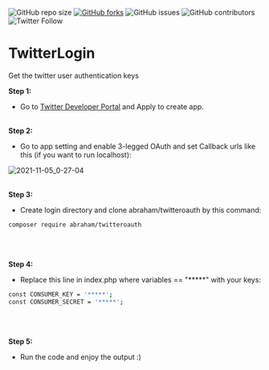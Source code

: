 ![GitHub repo size](https://img.shields.io/github/repo-size/ZarchiMohammad/TwitterLogin)
[![GitHub forks](https://img.shields.io/github/forks/ZarchiMohammad/TwitterLogin.svg)](https://github.com/ZarchiMohammad/TwitterLogin)
![GitHub issues](https://img.shields.io/github/issues/ZarchiMohammad/TwitterLogin)
![GitHub contributors](https://img.shields.io/github/contributors/ZarchiMohammad/TwitterLogin)
![Twitter Follow](https://img.shields.io/twitter/follow/ZarchiMohammad?style=social)

# TwitterLogin
Get the twitter user authentication keys

<b>Step 1:</b><br>
- Go to <a href="https://developer.twitter.com/">Twitter Developer Portal</a> and Apply to create app.<br><br>

<b>Step 2:</b><br>
- Go to app setting and enable 3-legged OAuth and set Callback urls like this (if you want to run localhost):<br>

![2021-11-05_0-27-04](https://user-images.githubusercontent.com/11005782/140419615-148a4fe4-520d-4d03-85ad-39e6e335f2b8.jpg) <br><br>


<b>Step 3:</b><br>
- Create login directory and clone abraham/twitteroauth by this command:<br>

 ```bash command-line
composer require abraham/twitteroauth
```
<br><br>

<b>Step 4:</b><br>
- Replace this line in index.php where variables == "*****" with your keys:<br>

 ```bash command-line
const CONSUMER_KEY = '*****';
const CONSUMER_SECRET = '*****';
```
<br><br>

<b>Step 5:</b><br>
- Run the code and enjoy the output :)
